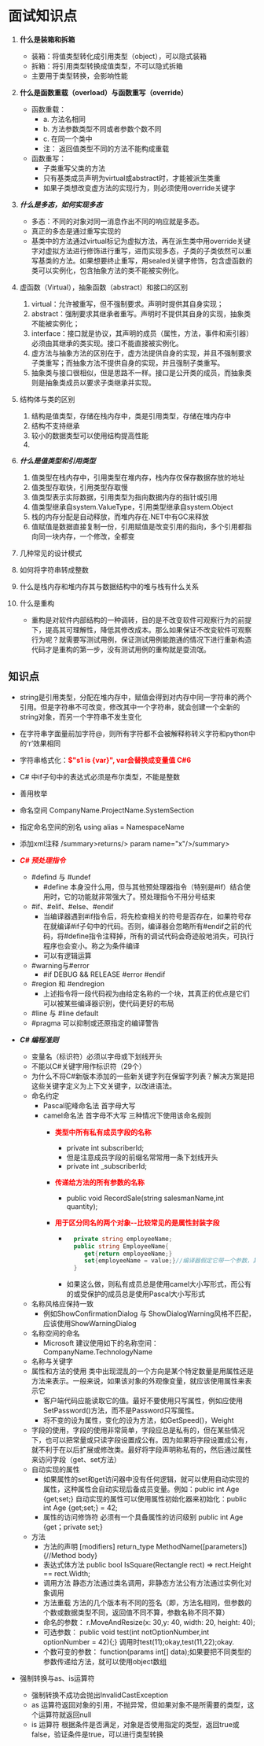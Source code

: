 # 面试知识点

1. **什么是装箱和拆箱**
   + 装箱：将值类型转化成引用类型（object），可以隐式装箱
   + 拆箱：将引用类型转换成值类型，不可以隐式拆箱
   + 主要用于类型转换，会影响性能
2. **什么是函数重载（overload）与函数重写（override）**
   + 函数重载：
     + a. 方法名相同
     + b. 方法参数类型不同或者参数个数不同
     + c. 在同一个类中
     + 注： 返回值类型不同的方法不能构成重载
   + 函数重写：
     + 子类重写父类的方法
     + 只有基类成员声明为virtual或abstract时，才能被派生类重
     + 如果子类想改变虚方法的实现行为，则必须使用override关键字
3. ***什么是多态，如何实现多态***
   + 多态：不同的对象对同一消息作出不同的响应就是多态。
   + 真正的多态是通过重写实现的
   + 基类中的方法通过virtual标记为虚拟方法，再在派生类中用override关键字对虚拟方法进行修饰进行重写，进而实现多态，子类的子类依然可以重写基类的方法。如果想要终止重写，用sealed关键字修饰，包含虚函数的类可以实例化，包含抽象方法的类不能被实例化。

4. 虚函数（Virtual），抽象函数（abstract）和接口的区别
   1. virtual：允许被重写，但不强制要求。声明时提供其自身实现；
   2. abstract：强制要求其继承者重写。声明时不提供其自身的实现，抽象类不能被实例化；
   3. interface：接口就是协议，其声明的成员（属性，方法，事件和索引器）必须由其继承的类实现。接口不能直接被实例化。
   4. 虚方法与抽象方法的区别在于，虚方法提供自身的实现，并且不强制要求子类重写；而抽象方法不提供自身的实现，并且强制子类重写。
   5. 抽象类与接口很相似，但是思路不一样。接口是公开类的成员，而抽象类则是抽象类成员以要求子类继承并实现。
5. 结构体与类的区别
   1. 结构是值类型，存储在栈内存中，类是引用类型，存储在堆内存中
   2. 结构不支持继承
   3. 较小的数据类型可以使用结构提高性能
   4. 
6. ***什么是值类型和引用类型***
   1. 值类型在栈内存中，引用类型在堆内存，栈内存仅保存数据存放的地址
   2. 值类型存取快，引用类型存取慢
   3. 值类型表示实际数据，引用类型为指向数据内存的指针或引用
   4. 值类型继承自system.ValueType，引用类型继承自system.Object
   5. 栈的内存分配是自动释放，而堆内存在.NET中有GC来释放
   6. 值赋值是数据直接复制一份，引用赋值是改变引用的指向，多个引用都指向同一块内存，一个修改，全都变
7. 几种常见的设计模式
8. 如何将字符串转成整数
9.  什么是栈内存和堆内存其与数据结构中的堆与栈有什么关系
10. 什么是重构
    + 重构是对软件内部结构的一种调转，目的是不改变软件可观察行为的前提下，提高其可理解性，降低其修改成本。那么如果保证不改变软件可观察行为呢？就需要写测试用例，保证测试用例能跑通的情况下进行重新构造代码才是重构的第一步，没有测试用例的重构就是耍流氓。

## 知识点

+ string是引用类型，分配在堆内存中，赋值会得到对内存中同一字符串的两个引用。但是字符串不可改变，修改其中一个字符串，就会创建一个全新的string对象，而另一个字符串不发生变化
+ 在字符串字面量前加字符@，则所有字符都不会被解释称转义字符和python中的‘r’效果相同
+ 字符串格式化：<font color=red>**$"s1 is {var}", var会替换成变量值 C#6** </font>
+ C# 中if子句中的表达式必须是布尔类型，不能是整数
+ 善用枚举
+ 命名空间 CompanyName.ProjectName.SystemSection
+ 指定命名空间的别名 using alias = NamespaceName
+ 添加xml注释 /summary>returns/> param name="x"/>/summary>
+ <font color=red>***C# 预处理指令***</font>
  + #defind 与 #undef
    + #define 本身没什么用，但与其他预处理器指令（特别是#if）结合使用时，它的功能就非常强大了。预处理指令不用分号结束
  + #if、#elif、#else、#endif
    + 当编译器遇到#if指令后，将先检查相关的符号是否存在，如果符号存在就编译#if子句中的代码。否则，编译器会忽略所有#endif之前的代码，将#define指令注释掉，所有的调试代码会奇迹般地消失，可执行程序也会变小。称之为条件编译
    + 可以有逻辑运算
  + #warning与#error
    + #if DEBUG && RELEASE #error #endif
  + #region 和 #endregion
    + 上述指令将一段代码视为由给定名称的一个块，其真正的优点是它们可以被某些编译器识别，使代码更好的布局
  + #line 与 #line default
  + #pragma 可以抑制或还原指定的编译警告
+ ***C# 编程准则***
  + 变量名（标识符）必须以字母或下划线开头
  + 不能以C#关键字用作标识符（29个）
  + 为什么不将C#新版本添加的一些新关键字列在保留字列表？解决方案是把这些关键字定义为上下文关键字，以改进语法。
  + 命名约定
    + Pascal驼峰命名法 首字母大写
    + camel命名法 首字母不大写 三种情况下使用该命名规则
      + <font color=red>**类型中所有私有成员字段的名称**</font> 
        + private int subscriberId;
        + 但是注意成员字段的前缀名常常用一条下划线开头
        + private int _subscriberId;
      + <font color=red>**传递给方法的所有参数的名称**</font>
        + public void RecordSale(string salesmanName,int quantity);
      + <font color=red>**用于区分同名的两个对象--比较常见的是属性封装字段**</font>

        + ```csharp
            private string employeeName;
            public string EmployeeName{
               get{return employeeName;}
               set{employeeName = value;}//编译器假定它带一个参数，其类型也与属性相同，并表示为value
            }
            ```
         + 如果这么做，则私有成员总是使用camel大小写形式，而公有的或受保护的成员总是使用Pascal大小写形式
  + 名称风格应保持一致 
    + 例如ShowConfirmationDialog 与 ShowDialogWarning风格不匹配，应该使用ShowWarningDialog
  + 名称空间的命名 
    + Microsoft 建议使用如下的名称空间：CompanyName.TechnologyName
  + 名称与关键字
  + 属性和方法的使用 类中出现混乱的一个方向是某个特定数量是用属性还是方法来表示。一般来说，如果该对象的外观像变量，就应该使用属性来表示它
    + 客户端代码应能读取它的值。最好不要使用只写属性，例如应使用SetPassword()方法，而不是Password只写属性。
    + 将不变的设为属性，变化的设为方法，如GetSpeed()，Weight
  + 字段的使用，字段的使用非常简单，字段应总是私有的，但在某些情况下，也可以把常量或只读字段设置成公有。因为如果将字段设置成公有，就不利于在以后扩展或修改类。最好将字段声明称私有的，然后通过属性来访问字段（get、set方法）
  + 自动实现的属性
    + 如果属性的set和get访问器中没有任何逻辑，就可以使用自动实现的属性，这种属性会自动实现后备成员变量。例如：public int Age {get;set;} 自动实现的属性可以使用属性初始化器来初始化：public int Age {get;set;} = 42;
    + 属性的访问修饰符 必须有一个具备属性的访问级别 public int Age {get；private set;}
  + 方法
    + 方法的声明 [modifiers] return_type MethodName([parameters]){//Method body}
    + 表达式体方法 public bool IsSquare(Rectangle rect) => rect.Height == rect.Width;
    + 调用方法 静态方法通过类名调用，非静态方法公有方法通过实例化对象调用
    + 方法重载 方法的几个版本有不同的签名（即，方法名相同，但参数的个数或数据类型不同，返回值不同不算，参数名称不同不算）
    + 命名的参数： r.MoveAndResize(x: 30,y: 40, width: 20, height: 40);
    + 可选参数： public void test(int notOptionNumber,int optionNumber = 42){;} 调用时test(11);okay,test(11,22);okay.
    + 个数可变的参数： function(params int[] data);如果要把不同类型的参数传递给方法，就可以使用object数组

+ 强制转换与as、is运算符
  + 强制转换不成功会抛出InvalidCastException
  + as 运算符返回对象的引用，不抛异常，但如果对象不是所需要的类型，这个运算符就返回null
  + is 运算符 根据条件是否满足，对象是否使用指定的类型，返回true或false，验证条件是true，可以进行类型转换
